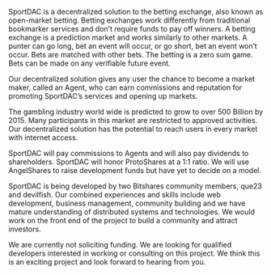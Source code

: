 SportDAC is a decentralized solution to the betting exchange, also known as open-market betting. Betting exchanges work differently from traditional bookmarker services and don’t require funds to pay off winners. A betting exchange is a prediction market and works similarly to other markets. A punter can go long, bet an event will occur, or go short, bet an event won’t occur. Bets are matched with other bets. The betting is a zero sum game. Bets can be made on any verifiable future event.

Our decentralized solution gives any user the chance to become a market maker, called an Agent, who can earn commissions and reputation for promoting SportDAC’s services and opening up markets. 

The gambling industry world wide is predicted to grow to over 500 Billion by 2015. Many participants in this market are restricted to approved activities. Our decentralized solution has the potential to reach users in every market with internet access. 

SportDAC will pay commissions to Agents and will also pay dividends to shareholders. SportDAC will honor ProtoShares at a 1:1 ratio. We will use AngelShares to raise development funds but have yet to decide on a model. 

SportDAC is being developed by two Bitshares community members, que23 and devilfish. Our combined experiences and skills include web development, business management, community building and we have mature understanding of distributed systems and technologies. We would work on the front end of the project to build a community and attract investors.

We are currently not soliciting funding. We are looking for qualified developers interested in working or consulting on this project. We think this is an exciting project and look forward to hearing from you.